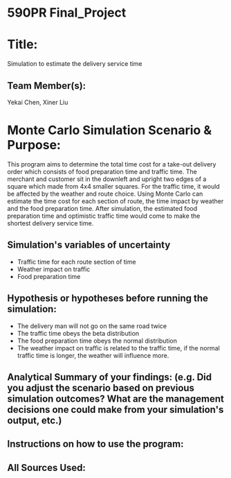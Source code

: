 # 590PR Final_Project

# Title: 
Simulation to estimate the delivery service time

## Team Member(s): 
Yekai Chen, Xiner Liu

# Monte Carlo Simulation Scenario & Purpose: 
This program aims to determine the total time cost for a take-out delivery order which consists of food preparation time and traffic time. The merchant and customer sit in the downleft and upright two edges of a square which made from 4x4 smaller squares. For the traffic time, it would be affected by the weather and route choice. Using Monte Carlo can estimate the time cost for each section of route, the time impact by weather and the food preparation time. After simulation, the estimated food preparation time and optimistic traffic time would come to make the shortest delivery service time.

## Simulation's variables of uncertainty
- Traffic time for each route section of time
- Weather impact on traffic
- Food preparation time

## Hypothesis or hypotheses before running the simulation:
- The delivery man will not go on the same road twice
- The traffic time obeys the beta distribution
- The food preparation time obeys the normal distribution
- The weather impact on traffic is related to the traffic time, if the normal traffic time is longer, the weather will influence more.

## Analytical Summary of your findings: (e.g. Did you adjust the scenario based on previous simulation outcomes?  What are the management decisions one could make from your simulation's output, etc.)

## Instructions on how to use the program:

## All Sources Used:
